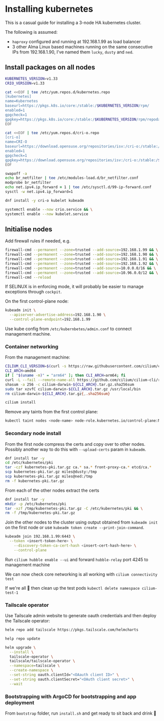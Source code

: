 # Installing kubernetes

This is a casual guide for installing a 3-node HA kubernetes cluster.

The following is assumed:

- `haproxy` configured and running at 192.168.1.99 as load balancer
- 3 other Alma Linux based machines running on the same consecutive IPs from 192.168.1.90, I've named them `lucky`, `dusty` and `ned`.

## Install packages on all nodes

```zsh
KUBERNETES_VERSION=v1.33
CRIO_VERSION=v1.33

cat <<EOF | tee /etc/yum.repos.d/kubernetes.repo
[kubernetes]
name=Kubernetes
baseurl=https://pkgs.k8s.io/core:/stable:/$KUBERNETES_VERSION/rpm/
enabled=1
gpgcheck=1
gpgkey=https://pkgs.k8s.io/core:/stable:/$KUBERNETES_VERSION/rpm/repodata/repomd.xml.key
EOF

cat <<EOF | tee /etc/yum.repos.d/cri-o.repo
[cri-o]
name=CRI-O
baseurl=https://download.opensuse.org/repositories/isv:/cri-o:/stable:/$CRIO_VERSION/rpm/
enabled=1
gpgcheck=1
gpgkey=https://download.opensuse.org/repositories/isv:/cri-o:/stable:/$CRIO_VERSION/rpm/repodata/repomd.xml.key
EOF

swapoff -a
echo br_netfilter | tee /etc/modules-load.d/br_netfilter.conf
modprobe br_netfilter
echo net.ipv4.ip_forward = 1 | tee /etc/sysctl.d/99-ip-forward.conf
sysctl -w net.ipv4.ip_forward=1

dnf install -y cri-o kubelet kubeadm

systemctl enable --now crio.service && \
systemctl enable --now kubelet.service
```

## Initialise nodes

Add firewall rules if needed, e.g.

```sh
firewall-cmd --permanent --zone=trusted --add-source=192.168.1.99 && \
firewall-cmd --permanent --zone=trusted --add-source=192.168.1.90 && \
firewall-cmd --permanent --zone=trusted --add-source=192.168.1.91 && \
firewall-cmd --permanent --zone=trusted --add-source=192.168.1.92 && \
firewall-cmd --permanent --zone=trusted --add-source=10.0.0.0/16 && \
firewall-cmd --permanent --zone=trusted --add-source=10.96.0.0/12 && \
firewall-cmd --reload
```

If SELINUX is in enforcing mode, it will probably be easier to manage exceptions through `cockpit`.

On the first control-plane node:

```zsh
kubeadm init \
  --apiserver-advertise-address=192.168.1.90 \
  --control-plane-endpoint=192.168.1.99
```

Use kube config from `/etc/kubernbetes/admin.conf` to connect management machine.

### Container networking

From the management machine:

```zsh
CILIUM_CLI_VERSION=$(curl -s https://raw.githubusercontent.com/cilium/cilium-cli/main/stable.txt)
CLI_ARCH=amd64
if [ "$(uname -m)" = "arm64" ]; then CLI_ARCH=arm64; fi
curl -L --fail --remote-name-all https://github.com/cilium/cilium-cli/releases/download/${CILIUM_CLI_VERSION}/cilium-darwin-${CLI_ARCH}.tar.gz{,.sha256sum}
shasum -a 256 -c cilium-darwin-${CLI_ARCH}.tar.gz.sha256sum
sudo tar xzvfC cilium-darwin-${CLI_ARCH}.tar.gz /usr/local/bin
rm cilium-darwin-${CLI_ARCH}.tar.gz{,.sha256sum}

cilium install
```

Remove any taints from the first control plane:

```zsh
kubectl taint nodes <node-name> node-role.kubernetes.io/control-plane:NoSchedule-
```

### Secondary node install

From the first node compress the certs and copy over to other nodes.
Possibly another way to do this with `--upload-certs` param in `kubeadm`.

```zsh
dnf install tar -y
cd /etc/kubernetes/pki
tar -czf kubernetes-pki.tar.gz ca.* sa.* front-proxy-ca.* etcd/ca.*
scp kubernetes-pki.tar.gz miles@dusty:/tmp
scp kubernetes-pki.tar.gz miles@ned:/tmp
rm -f kubernetes-pki.tar.gz
```

From each of the other nodes extract the certs

```zsh
dnf install tar -y
mkdir -p /etc/kubernetes/pki
tar -xzf /tmp/kubernetes-pki.tar.gz -C /etc/kubernetes/pki && \
rm -f /tmp/kubernetes-pki.tar.gz
```

Join the other nodes to the cluster using output obtained from `kubeadm init`
on the first node or use `kubeadm token create --print-join-command`.

```zsh
kubeadm join 192.168.1.99:6443 \
  --token <insert-token-here> \
	--discovery-token-ca-cert-hash <insert-cert-hash-here> \
	--control-plane
```

Run `cilium hubble enable --ui` and forward `hubble-relay` port 4245 to management machine

We can now check core networking is all working with `cilium connectivity test`

If we're all 🙂 then clean up the test pods `kubectl delete namespace cilium-test-1`

### Tailscale operator

Use Tailscale admin website to generate oauth credentials and then deploy the
Tailscale operator:

```zsh
helm repo add tailscale https://pkgs.tailscale.com/helmcharts

help repo update

helm upgrade \
  --install \
  tailscale-operator \
  tailscale/tailscale-operator \
  --namespace=tailscale \
  --create-namespace \
  --set-string oauth.clientId="<OAauth client ID>" \
  --set-string oauth.clientSecret="<OAuth client secret>" \
  --wait
```

### Bootstrapping with ArgoCD for bootstrapping and app deployment

From `bootstrap` folder, run `install.sh` and get ready to sit back and drink 🍻
